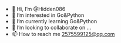 - 👋 Hi, I’m @Hidden086
- 👀 I’m interested in Go&Python
- 🌱 I’m currently learning Go&Python
- 💞️ I’m looking to collaborate on ...
- 📫 How to reach me 2575599125@qq.com

<!---
Hidden086/Hidden086 is a ✨ special ✨ repository because its `README.md` (this file) appears on your GitHub profile.
You can click the Preview link to take a look at your changes.
--->
